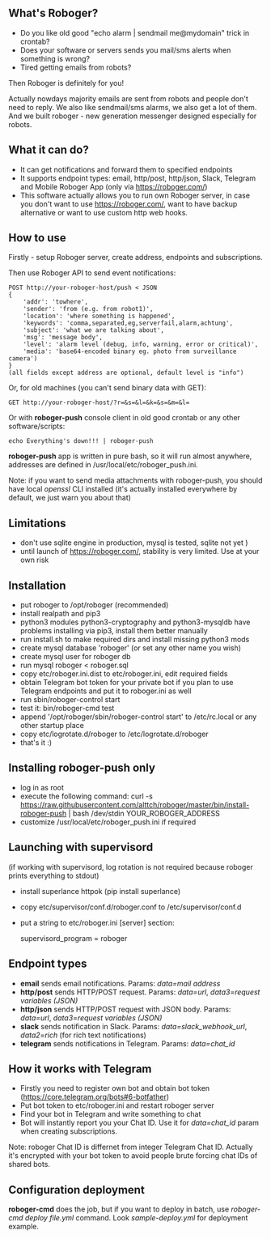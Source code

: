 What's Roboger?
---------------

* Do you like old good "echo alarm | sendmail me@mydomain" trick in crontab?
* Does your software or servers sends you mail/sms alerts when something is
  wrong?
* Tired getting emails from robots?

Then Roboger is definitely for you!

Actually nowdays majority emails are sent from robots and people don't need to
reply. We also like sendmail/sms alarms, we also get a lot of them. And we
built roboger - new generation messenger designed especially for robots.

What it can do?
---------------

* It can get notifications and forward them to specified endpoints
* It supports endpoint types: email, http/post, http/json, Slack, Telegram and
  Mobile Roboger App (only via https://roboger.com/)
* This software actually allows you to run own Roboger server, in case you
  don't want to use https://roboger.com/, want to have backup alternative or
  want to use custom http web hooks.

How to use
----------

Firstly - setup Roboger server, create address, endpoints and subscriptions.

Then use Roboger API to send event notifications:

    POST http://your-roboger-host/push < JSON
    {
        'addr': 'towhere',
        'sender': 'from (e.g. from robot1)',
        'location': 'where something is happened',
        'keywords': 'comma,separated,eg,serverfail,alarm,achtung',
        'subject': 'what we are talking about',
        'msg': 'message body',
        'level': 'alarm level (debug, info, warning, error or critical)',
        'media': 'base64-encoded binary eg. photo from surveillance camera')
    }
    (all fields except address are optional, default level is "info")

Or, for old machines (you can't send binary data with GET):

    GET http://your-roboger-host/?r=&s=&l=&k=&s=&m=&l=

Or with **roboger-push** console client in old good crontab or any other
software/scripts:

    echo Everything's down!!! | roboger-push

**roboger-push** app is written in pure bash, so it will run almost anywhere,
addresses are defined in /usr/local/etc/roboger_push.ini.

Note: if you want to send media attachments with roboger-push, you should have
local *openssl* CLI installed (it's actually installed everywhere by default,
we just warn you about that)

Limitations
-----------

* don't use sqlite engine in production, mysql is tested, sqlite not yet )
* until launch of https://roboger.com/, stability is very limited. Use at your
  own risk

Installation
------------

* put roboger to /opt/roboger (recommended)
* install realpath and pip3
* python3 modules python3-cryptography and python3-mysqldb have problems
   installing via pip3, install them better manually
* run install.sh to make required dirs and install missing python3 mods
* create mysql database 'roboger' (or set any other name you wish)
* create mysql user for roboger db
* run mysql roboger < roboger.sql
* copy etc/roboger.ini.dist to etc/roboger.ini, edit required fields
* obtain Telegram bot token for your private bot if you plan to use
  Telegram endpoints and put it to roboger.ini as well
* run sbin/roboger-control start
* test it: bin/roboger-cmd test
* append '/opt/roboger/sbin/roboger-control start' to /etc/rc.local or any other
  startup place
* copy etc/logrotate.d/roboger to /etc/logrotate.d/roboger
* that's it :)

Installing roboger-push only
----------------------------

* log in as root
* execute the following command: 
  curl -s https://raw.githubusercontent.com/alttch/roboger/master/bin/install-roboger-push | bash /dev/stdin YOUR_ROBOGER_ADDRESS
* customize /usr/local/etc/roboger_push.ini if required

Launching with supervisord
--------------------------

(if working with supervisord, log rotation is not required because roboger
prints everything to stdout)

* install superlance httpok (pip install superlance)
* copy etc/supervisor/conf.d/roboger.conf to /etc/supervisor/conf.d
* put a string to etc/roboger.ini [server] section:

    supervisord_program = roboger

Endpoint types
--------------

* **email** sends email notifications. Params: *data=mail address*
* **http/post** sends HTTP/POST request. Params: *data=url*, *data3=request
  variables (JSON)*
* **http/json** sends HTTP/POST request with JSON body. Params: *data=url*,
  *data3=request variables (JSON)*
* **slack** sends notification in Slack. Params: *data=slack_webhook_url*,
  *data2=rich* (for rich text notifications)
* **telegram** sends notifications in Telegram. Params: *data=chat_id*

How it works with Telegram
--------------------------

* Firstly you need to register own bot and obtain bot token
  (https://core.telegram.org/bots#6-botfather)
* Put bot token to etc/roboger.ini and restart roboger server
* Find your bot in Telegram and write something to chat
* Bot will instantly report you your Chat ID. Use it for *data=chat_id* param
  when creating subscriptions.

Note: roboger Chat ID is differnet from integer Telegram Chat ID. Actually it's
encrypted with your bot token to avoid people brute forcing chat IDs of shared
bots.

Configuration deployment
------------------------

**roboger-cmd** does the job, but if you want to deploy in batch, use
*roboger-cmd deploy file.yml* command. Look *sample-deploy.yml* for deployment
example.

